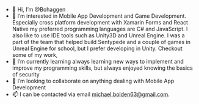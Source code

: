 - 👋 Hi, I’m @Bohaggen
- 👀 I’m interested in Mobile App Development and Game Development. Especially cross platform development with Xamarin Forms and React Native my preferred programming languages are C# and JavaScript. I also like to use IDE tools such as Unity3D and Unreal Engine. I was a part of the team that helped build Sentypede and a couple of games in Unreal Engine for school, but I prefer developing in Unity. Checkout some of my work,
- 🌱 I’m currently learning always learning new ways to implement and improve my programming skills, but always enjoyed knowing the basics of security
- 💞️ I’m looking to collaborate on anything dealing with Mobile App Development
- 📫 I can be contacted via email michael.bolden63@gmail.com.

<!---
Bohaggen/Bohaggen is a public view of all my projects and what I have worked on over the years. Please feel free to take a look at some of my projects.
--->
